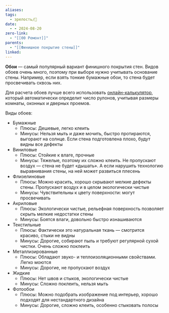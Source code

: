 ```yaml
---
aliases: 
tags:
  - зрелость/🌱
date:
  - - 2024-08-20
zero-link:
  - "[[00 Ремонт]]"
parents:
  - "[[Финишное покрытие стены]]"
linked:
---
```

**Обои** — самый популярный вариант финишного покрытия стен. Видов обоев очень много, поэтому при выборе нужно учитывать основание стены. Например, если взять тонкие бумажные обои, то стена будет просвечивать сквозь них.

Для расчета обоев лучше всего использовать [онлайн-калькулятор](https://calc.by/building-calculators/wallpaper.html), который автоматически определит число рулонов, учитывая размеры комнаты, оконных и дверных проемов.

Виды обоев:
- Бумажные
	- Плюсы: Дешевые, легко клеить
	- Минусы: Нельзя мыть и даже мочить, быстро протираются, выгорают на солнце. Если стена подготовлена плохо, будут видны все дефекты
- Виниловые
	- Плюсы: Стойкие к влаге, прочные
	- Минусы: Тяжелые, поэтому их сложно клеить. Не пропускают воздух — стена не будет «дышать». А если нарушить технологию выравнивания стены, на ней может развиться плесень
- Флизелиновые
	- Плюсы: Можно красить, хорошо скрывают мелкие дефекты стены. Пропускают воздух и в целом экологически чистые
	- Минусы: Чувствительны к цвету поверхности: могут просвечивать
- Акриловые
	- Плюсы: Экологически чистые, рельефная поверхность позволяет скрыть мелкие недостатки стены
	- Минусы: Боятся влаги, довольно быстро изнашиваются
- Текстильные
	- Плюсы: Фактически это натуральная ткань — смотрится красиво, стыки не видны
	- Минусы: Дорогие, собирают пыль и требуют регулярной сухой чистки. Очень сложно поклеить
- Металлизированные
	- Плюсы: Обладают звуко- и теплоизоляционными свойствами. Легко моются
	- Минусы: Дорогие, не пропускают воздух
- Жидкие
	- Плюсы: Нет швов и стыков, экологически чистые
	- Минусы: Сложно поклеить, нельзя мыть
- Фотообои
	- Плюсы: Можно подобрать изображение под интерьер, хорошо подходят для нестандартного дизайна
	- Минусы: Дорогие, сложно клеить, особенно стыковать полосы
